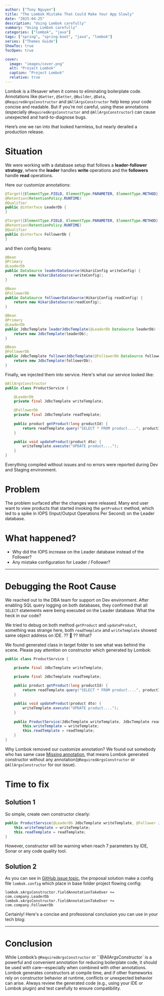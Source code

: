 ```yaml
---
author: ["Tony Nguyen"]
title: "The Lombok Mistake That Could Make Your App Slowly"
date: "2025-04-25"
description: "Using Lombok carefully"
summary: "Using Lombok carefully"
categories: ["lombok", "java"]
tags: ["spring", "spring-boot", "java", "lombok"]
series: ["Themes Guide"]
ShowToc: true
TocOpen: true

cover:
  image: "images/cover.png"
  alt: "Project Lombok"
  caption: "Project Lombok"
  relative: true
---
```


Lombok is a lifesaver when it comes to eliminating boilerplate code. Annotations like `@Getter`, `@Setter`, `@Builder`, `@Data`, `@RequiredArgsConstructor` and `@AllArgsConstructor` help keep your code concise and readable. But if you’re not careful, using these annotations (especially `@RequiredArgsConstructor` and `@AllArgsConstructor`) can cause unexpected and hard-to-diagnose bugs.

Here’s one we ran into that looked harmless, but nearly derailed a production release.

# Situation
We were working with a database setup that follows a **leader-follower strategy**, where the **leader** handles **write** operations and the **followers** handle **read** operations.

Here our customize annotations:
```java
@Target({ElementType.FIELD, ElementType.PARAMETER, ElementType.METHOD})
@Retention(RetentionPolicy.RUNTIME)
@Qualifier
public @interface LeaderDb {
}

@Target({ElementType.FIELD, ElementType.PARAMETER, ElementType.METHOD})
@Retention(RetentionPolicy.RUNTIME)
@Qualifier
public @interface FollowerDb {
}
```

and then config beans:
```java
@Bean
@Primary
@LeaderDb
public DataSource leaderDataSource(HikariConfig writeConfig) {
    return new HikariDataSource(writeConfig);
}

@Bean
@FollowerDb
public DataSource followerDataSource(HikariConfig readConfig) {
    return new HikariDataSource(readConfig);
}

@Bean
@Primary
@LeaderDb
public JdbcTemplate leaderJdbcTemplate(@LeaderDb DataSource leaderDb) {
    return new JdbcTemplate(leaderDb);
}

@Bean
@FollowerDb
public JdbcTemplate followerJdbcTemplate(@FollowerDb DataSource followerDb) {
    return new JdbcTemplate(followerDb);
}
```

Finally, we injected them into service. Here's what our service looked like:

```java
@AllArgsConstructor
public class ProductService {

    @LeaderDb
    private final JdbcTemplate writeTemplate;

    @FollowerDb
    private final JdbcTemplate readTemplate;
    
    public product getProduct(long productId) {
        return readTemplate.query("SELECT * FROM product....", productId, mapRowProduct);
    }

    public void updateProduct(product dto) {
        writeTemplate.execute("UPDATE product....");
    }
}
```
Everything compiled without issues and no errors were reported during Dev and Staging environment.

# Problem
The problem surfaced after the changes were released. Many end user want to view products that started invoking the `getProduct` method, which led to a spike in IOPS (Input/Output Operations Per Second) on the Leader database.

# What happened?
- Why did the IOPS increase on the Leader database instead of the Follower?
- Any mistake configuration for Leader / Follower?
---

# Debugging the Root Cause

We reached out to the DBA team for support on Dev environment. After enabling SQL query logging on both databases, they confirmed that all `SELECT` statements were being executed on the Leader database. What the heck in our code?

We tried to debug on both method `getProduct` and `updateProduct`, something was strange here, both `readTemplate` and `writeTemplate` showed same object address on IDE. ?? 🙂 ?? What?

We found generated class in target folder to see what was behind the scene. Please pay attention on constructor which generated by Lombok:

```java
public class ProductService {

    private final JdbcTemplate writeTemplate;

    private final JdbcTemplate readTemplate;
    
    public product getProduct(long productId) {
        return readTemplate.query("SELECT * FROM product....", productId, mapRowProduct);
    }

    public void updateProduct(product dto) {
        writeTemplate.execute("UPDATE product....");
    }
    
    public ProductService(JdbcTemplate writeTemplate, JdbcTemplate readTemplate) {
        this.writeTemplate = writeTemplate;
        this.readTemplate = readTemplate;
    }
}
```

Why Lombok removed our customize annotation? We found out somebody who has same case [Missing annotation](https://github.com/projectlombok/lombok/issues/1528), that means Lombok generated constructor without any annotation(`@RequiredArgsConstructor` or `@AllArgsConstructor` for our issue).

# Time to fix
## Solution 1
So simple, create own constructor clearly:

```java
public ProductService(@LeaderDb JdbcTemplate writeTemplate, @Follower JdbcTemplate readTemplate) {
    this.writeTemplate = writeTemplate;
    this.readTemplate = readTemplate;
}
```
However, constructor will be warning when reach 7 parameters by IDE, Sonar or any code quality tool.

## Solution 2
As you can see in [GitHub issue topic](https://github.com/projectlombok/lombok/issues/1528), the proposal solution make a config file `lombok.config` which place in base folder project flowing config:

```lombok.config
lombok.xArgsConstructor.fieldAnnotationTakeOver += com.company.LeaderDb
lombok.xArgsConstructor.fieldAnnotationTakeOver += com.company.FollowerDb
```


Certainly! Here's a concise and professional conclusion you can use in your tech blog:

---

# Conclusion
While Lombok’s `@RequiredArgsConstructor` or ``@AllArgsConstructor` is a powerful and convenient annotation for reducing boilerplate code, it should be used with care—especially when combined with other annotations. Lombok generates constructors at compile time, and if other frameworks rely on constructor behavior at runtime, conflicts or unexpected behavior can arise. Always review the generated code (e.g., using your IDE or Lombok plugin) and test carefully to ensure compatibility.
